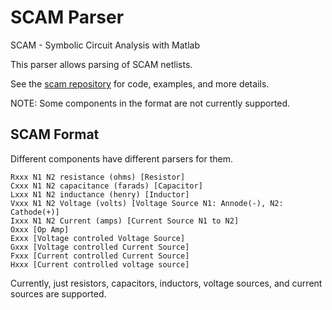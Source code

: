 # SCAM Parser

SCAM - Symbolic Circuit Analysis with Matlab

This parser allows parsing of SCAM netlists.

See the [scam repository](https://github.com/echeever/scam) for code, examples, and more details.

NOTE: Some components in the format are not currently supported.

## SCAM Format

Different components have different parsers for them.

```
Rxxx N1 N2 resistance (ohms) [Resistor]
Cxxx N1 N2 capacitance (farads) [Capacitor]
Lxxx N1 N2 inductance (henry) [Inductor]
Vxxx N1 N2 Voltage (volts) [Voltage Source N1: Annode(-), N2: Cathode(+)]
Ixxx N1 N2 Current (amps) [Current Source N1 to N2]
Oxxx [Op Amp]
Exxx [Voltage controled Voltage Source]
Gxxx [Voltage controlled Current Source]
Fxxx [Current controlled Current Source]
Hxxx [Current controlled voltage source]
```

Currently, just resistors, capacitors, inductors, voltage sources, and current sources are supported.
